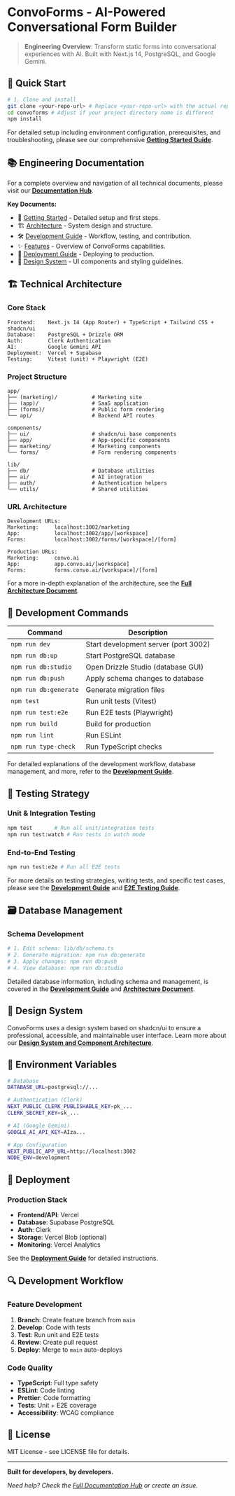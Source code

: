 # ConvoForms - AI-Powered Conversational Form Builder

> **Engineering Overview**: Transform static forms into conversational experiences with AI. Built with Next.js 14, PostgreSQL, and Google Gemini.

## 🚀 Quick Start

```bash
# 1. Clone and install
git clone <your-repo-url> # Replace <your-repo-url> with the actual repository URL
cd convoforms # Adjust if your project directory name is different
npm install
```
For detailed setup including environment configuration, prerequisites, and troubleshooting, please see our comprehensive **[Getting Started Guide](./docs/GETTING_STARTED.md)**.

## 📚 Engineering Documentation

For a complete overview and navigation of all technical documents, please visit our **[Documentation Hub](./docs/README.md)**.

**Key Documents:**
- 🚀 [Getting Started](./docs/GETTING_STARTED.md) - Detailed setup and first steps.
- 🏗️ [Architecture](./docs/ARCHITECTURE.md) - System design and structure.
- 🛠️ [Development Guide](./docs/DEVELOPMENT.md) - Workflow, testing, and contribution.
- ✨ [Features](./docs/features.md) - Overview of ConvoForms capabilities.
- 🚀 [Deployment Guide](./docs/DEPLOYMENT.md) - Deploying to production.
- 🎨 [Design System](./docs/design/README.md) - UI components and styling guidelines.

## 🏗️ Technical Architecture

### Core Stack
```
Frontend:    Next.js 14 (App Router) + TypeScript + Tailwind CSS + shadcn/ui
Database:    PostgreSQL + Drizzle ORM
Auth:        Clerk Authentication
AI:          Google Gemini API
Deployment:  Vercel + Supabase
Testing:     Vitest (unit) + Playwright (E2E)
```

### Project Structure
```
app/
├── (marketing)/           # Marketing site
├── (app)/                 # SaaS application
├── (forms)/               # Public form rendering
└── api/                   # Backend API routes

components/
├── ui/                    # shadcn/ui base components
├── app/                   # App-specific components
├── marketing/             # Marketing components
└── forms/                 # Form rendering components

lib/
├── db/                    # Database utilities
├── ai/                    # AI integration
├── auth/                  # Authentication helpers
└── utils/                 # Shared utilities
```

### URL Architecture
```
Development URLs:
Marketing:     localhost:3002/marketing
App:           localhost:3002/app/[workspace]
Forms:         localhost:3002/forms/[workspace]/[form]

Production URLs:
Marketing:     convo.ai
App:           app.convo.ai/[workspace]
Forms:         forms.convo.ai/[workspace]/[form]
```
For a more in-depth explanation of the architecture, see the **[Full Architecture Document](./docs/ARCHITECTURE.md)**.

## 🔧 Development Commands

| Command | Description |
|---------|-------------|
| `npm run dev` | Start development server (port 3002) |
| `npm run db:up` | Start PostgreSQL database |
| `npm run db:studio` | Open Drizzle Studio (database GUI) |
| `npm run db:push` | Apply schema changes to database |
| `npm run db:generate` | Generate migration files |
| `npm test` | Run unit tests (Vitest) |
| `npm run test:e2e` | Run E2E tests (Playwright) |
| `npm run build` | Build for production |
| `npm run lint` | Run ESLint |
| `npm run type-check` | Run TypeScript checks |

For detailed explanations of the development workflow, database management, and more, refer to the **[Development Guide](./docs/DEVELOPMENT.md)**.

## 🧪 Testing Strategy

### Unit & Integration Testing
```bash
npm test       # Run all unit/integration tests
npm run test:watch # Run tests in watch mode
```

### End-to-End Testing
```bash
npm run test:e2e # Run all E2E tests
```
For more details on testing strategies, writing tests, and specific test cases, please see the **[Development Guide](./docs/DEVELOPMENT.md)** and **[E2E Testing Guide](./docs/E2E_TESTING.md)**.

## 🗃️ Database Management

### Schema Development
```bash
# 1. Edit schema: lib/db/schema.ts
# 2. Generate migration: npm run db:generate
# 3. Apply changes: npm run db:push
# 4. View database: npm run db:studio
```
Detailed database information, including schema and management, is covered in the **[Development Guide](./docs/DEVELOPMENT.md)** and **[Architecture Document](./docs/ARCHITECTURE.md)**.

## 🎨 Design System

ConvoForms uses a design system based on shadcn/ui to ensure a professional, accessible, and maintainable user interface.
Learn more about our **[Design System and Component Architecture](./docs/design/README.md)**.

## 🔐 Environment Variables

```bash
# Database
DATABASE_URL=postgresql://...

# Authentication (Clerk)
NEXT_PUBLIC_CLERK_PUBLISHABLE_KEY=pk_...
CLERK_SECRET_KEY=sk_...

# AI (Google Gemini)
GOOGLE_AI_API_KEY=AIza...

# App Configuration
NEXT_PUBLIC_APP_URL=http://localhost:3002
NODE_ENV=development
```

## 🚀 Deployment

### Production Stack
- **Frontend/API**: Vercel
- **Database**: Supabase PostgreSQL
- **Auth**: Clerk
- **Storage**: Vercel Blob (optional)
- **Monitoring**: Vercel Analytics

See the **[Deployment Guide](./docs/DEPLOYMENT.md)** for detailed instructions.

## 🔍 Development Workflow

### Feature Development
1. **Branch**: Create feature branch from `main`
2. **Develop**: Code with tests
3. **Test**: Run unit and E2E tests
4. **Review**: Create pull request
5. **Deploy**: Merge to `main` auto-deploys

### Code Quality
- **TypeScript**: Full type safety
- **ESLint**: Code linting
- **Prettier**: Code formatting
- **Tests**: Unit + E2E coverage
- **Accessibility**: WCAG compliance

## 📄 License

MIT License - see LICENSE file for details.

---

**Built for developers, by developers.**

*Need help? Check the [Full Documentation Hub](./docs/README.md) or create an issue.*
